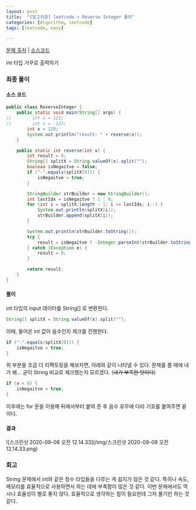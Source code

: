 ```yaml
---
layout: post
title:  "[알고리즘] leetcode > Reverse Integer 풀이"
categories: [Algorithm, leetcode]
tags: [leetcode, easy]

---
```


[문제 출처](https://leetcode.com/explore/interview/card/top-interview-questions-easy/127/strings/880/) | [소스코드](https://github.com/TaeHyungK/algorithm/blob/master/src/leetcode/ReverseInteger.java)

int 타입 거꾸로 출력하기

### 최종 풀이

#### 소스 코드

```java
public class ReverseInteger {
    public static void main(String[] args) {
//        int x = 123;
//        int x = -123;
        int x = 120;
        System.out.println("result: " + reverse(x));
    }

    public static int reverse(int x) {
        int result = 0;
        String[] splitX = String.valueOf(x).split("");
        boolean isNegaitve = false;
        if ("-".equals(splitX[0])) {
            isNegaitve = true;
        }

        StringBuilder strBuilder = new StringBuilder();
        int lastIdx = isNegaitve ? 1 : 0;
        for (int i = splitX.length - 1; i >= lastIdx; i--) {
            System.out.println(splitX[i]);
            strBuilder.append(splitX[i]);
        }

        System.out.println(strBuilder.toString());
        try {
            result = isNegaitve ? -Integer.parseInt(strBuilder.toString()) : Integer.parseInt(strBuilder.toString());
        } catch (Exception e) {
            result = 0;
        }

        return result;
    }
}
```



#### 풀이

int 타입의 input 데이터를 String[] 로 변환한다.
```java
String[] splitX = String.valueOf(x).split("");
```

이때, 들어온 int 값이 음수인지 체크를 진행한다.
```java
if ("-".equals(splitX[0])) {
    isNegaitve = true;
}
```

위 부분을 조금 더 리팩토링을 해보자면, 아래와 같이 나타낼 수 있다.
문제를 풀 때에 내가 왜... 굳이 String 비교로 체크했는지 모르겠다. (~~내가 부족한 탓이다~~)
```java
if (x < 0) {
    isNegaitve = true;
}
```

이후에는 for 문을 이용해 뒤에서부터 붙여 준 후 음수 유무에 다라 기호룰 붙여주면 끝이다.


#### 결과

![스크린샷 2020-09-08 오전 12.14.33](/img/스크린샷 2020-09-08 오전 12.14.33.png)

### 회고

String 문제에서 int와 같은 정수 타입들을 다루는 게 쉽지가 않은 것 같다. 특히나 속도, 메모리를 효율적으로 사용하면서 하는 데에 부족함이 많은 것 같다. 이번 문제에서도 역시나 효율성이 별로 좋지 않다. 효율적으로 생각하는 힘이 필요한데 그저 풀기만 하는 것 같다..